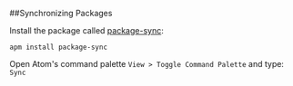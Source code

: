 ##Synchronizing Packages

Install the package called [package-sync](https://atom.io/packages/package-sync "Package-sync on atom.io"):

    apm install package-sync

Open Atom's command palette `View > Toggle Command Palette` and type: `Sync`

